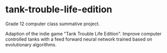 # tank-trouble-life-edition

Grade 12 computer class summative project.

Adaption of the indie game "Tank Trouble Life Edition". Improve computer controlled tanks with a feed forward neural network trained based on evolutionary algorithms.
